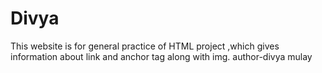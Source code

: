 # Divya
This website  is  for general practice of HTML project ,which gives information about link and anchor tag along with img.
author-divya mulay
